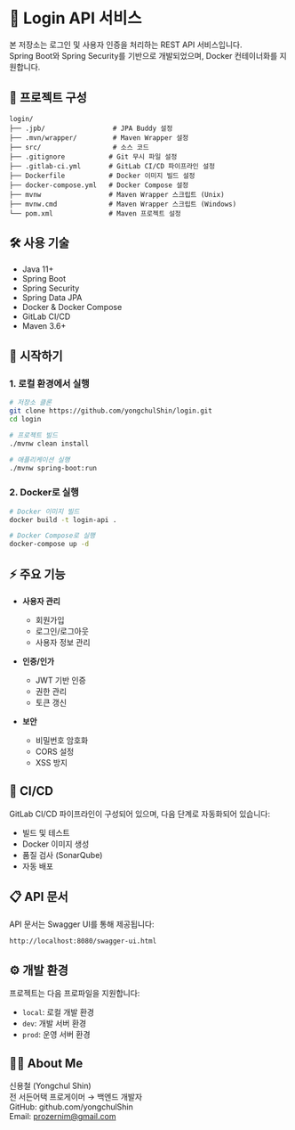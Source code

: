 # 🔐 Login API 서비스

본 저장소는 로그인 및 사용자 인증을 처리하는 REST API 서비스입니다.  
Spring Boot와 Spring Security를 기반으로 개발되었으며, Docker 컨테이너화를 지원합니다.

## 🧩 프로젝트 구성

```
login/
├── .jpb/                 # JPA Buddy 설정
├── .mvn/wrapper/         # Maven Wrapper 설정
├── src/                  # 소스 코드
├── .gitignore           # Git 무시 파일 설정
├── .gitlab-ci.yml       # GitLab CI/CD 파이프라인 설정
├── Dockerfile           # Docker 이미지 빌드 설정
├── docker-compose.yml   # Docker Compose 설정
├── mvnw                 # Maven Wrapper 스크립트 (Unix)
├── mvnw.cmd             # Maven Wrapper 스크립트 (Windows)
└── pom.xml              # Maven 프로젝트 설정
```

## 🛠 사용 기술

* Java 11+
* Spring Boot
* Spring Security
* Spring Data JPA
* Docker & Docker Compose
* GitLab CI/CD
* Maven 3.6+

## 🚀 시작하기

### 1. 로컬 환경에서 실행
```bash
# 저장소 클론
git clone https://github.com/yongchulShin/login.git
cd login

# 프로젝트 빌드
./mvnw clean install

# 애플리케이션 실행
./mvnw spring-boot:run
```

### 2. Docker로 실행
```bash
# Docker 이미지 빌드
docker build -t login-api .

# Docker Compose로 실행
docker-compose up -d
```

## ⚡ 주요 기능

* **사용자 관리**
  - 회원가입
  - 로그인/로그아웃
  - 사용자 정보 관리

* **인증/인가**
  - JWT 기반 인증
  - 권한 관리
  - 토큰 갱신

* **보안**
  - 비밀번호 암호화
  - CORS 설정
  - XSS 방지

## 🔄 CI/CD

GitLab CI/CD 파이프라인이 구성되어 있으며, 다음 단계로 자동화되어 있습니다:

* 빌드 및 테스트
* Docker 이미지 생성
* 품질 검사 (SonarQube)
* 자동 배포

## 📋 API 문서

API 문서는 Swagger UI를 통해 제공됩니다:
```
http://localhost:8080/swagger-ui.html
```

## ⚙️ 개발 환경

프로젝트는 다음 프로파일을 지원합니다:
* `local`: 로컬 개발 환경
* `dev`: 개발 서버 환경
* `prod`: 운영 서버 환경

## 🙋‍♂️ About Me

신용철 (Yongchul Shin)  
전 서든어택 프로게이머 → 백엔드 개발자  
GitHub: github.com/yongchulShin  
Email: prozernim@gmail.com 
